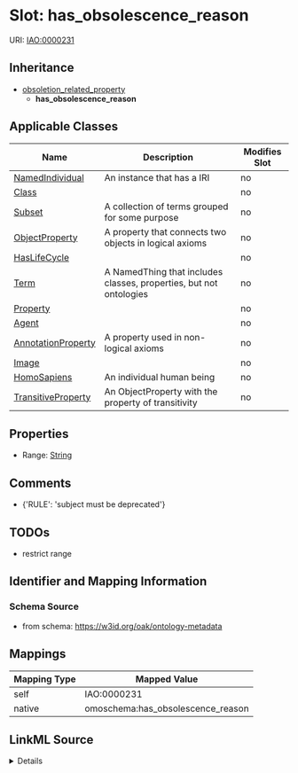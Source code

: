 

# Slot: has_obsolescence_reason



URI: [IAO:0000231](http://purl.obolibrary.org/obo/IAO_0000231)




## Inheritance

* [obsoletion_related_property](obsoletion_related_property.md)
    * **has_obsolescence_reason**






## Applicable Classes

| Name | Description | Modifies Slot |
| --- | --- | --- |
| [NamedIndividual](NamedIndividual.md) | An instance that has a IRI |  no  |
| [Class](Class.md) |  |  no  |
| [Subset](Subset.md) | A collection of terms grouped for some purpose |  no  |
| [ObjectProperty](ObjectProperty.md) | A property that connects two objects in logical axioms |  no  |
| [HasLifeCycle](HasLifeCycle.md) |  |  no  |
| [Term](Term.md) | A NamedThing that includes classes, properties, but not ontologies |  no  |
| [Property](Property.md) |  |  no  |
| [Agent](Agent.md) |  |  no  |
| [AnnotationProperty](AnnotationProperty.md) | A property used in non-logical axioms |  no  |
| [Image](Image.md) |  |  no  |
| [HomoSapiens](HomoSapiens.md) | An individual human being |  no  |
| [TransitiveProperty](TransitiveProperty.md) | An ObjectProperty with the property of transitivity |  no  |







## Properties

* Range: [String](String.md)





## Comments

* {'RULE': 'subject must be deprecated'}

## TODOs

* restrict range

## Identifier and Mapping Information







### Schema Source


* from schema: https://w3id.org/oak/ontology-metadata




## Mappings

| Mapping Type | Mapped Value |
| ---  | ---  |
| self | IAO:0000231 |
| native | omoschema:has_obsolescence_reason |




## LinkML Source

<details>
```yaml
name: has_obsolescence_reason
todos:
- restrict range
comments:
- '{''RULE'': ''subject must be deprecated''}'
from_schema: https://w3id.org/oak/ontology-metadata
rank: 1000
is_a: obsoletion_related_property
domain: ObsoleteAspect
slot_uri: IAO:0000231
alias: has_obsolescence_reason
domain_of:
- HasLifeCycle
range: string

```
</details>